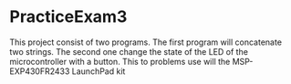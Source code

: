 # PracticeExam3
This project consist of two programs. The first program will concatenate two strings. The second one change the state of the LED of the microcontroller with a button. This to problems use will the MSP-EXP430FR2433 LaunchPad kit

